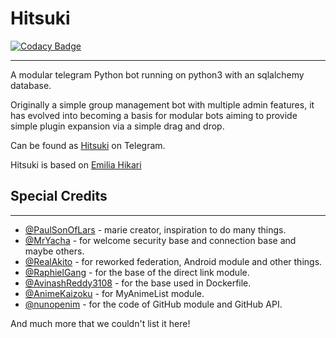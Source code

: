 # Hitsuki

[![Codacy Badge](https://api.codacy.com/project/badge/Grade/630d285e84d143bfb39ccdf07131656c)](https://app.codacy.com/manual/HitaloSama/Hitsuki?utm_source=github.com&utm_medium=referral&utm_content=HitaloSama/Hitsuki&utm_campaign=Badge_Grade_Settings)

----------

A modular telegram Python bot running on python3 with an sqlalchemy database.

Originally a simple group management bot with multiple admin features, it has evolved into becoming a basis for modular bots aiming to provide simple plugin expansion via a simple drag and drop.

Can be found as [Hitsuki](https://t.me/LordHitsuki_BOT) on Telegram.

Hitsuki is based on [Emilia Hikari](https://github.com/AyraHikari/EmiliaHikari)

## Special Credits

----------

*  [@PaulSonOfLars](https://github.com/PaulSonOfLars) - marie creator, inspiration to do many things.
*  [@MrYacha](https://github.com/MrYacha) - for welcome security base and connection base and maybe others.
*  [@RealAkito](https://github.com/RealAkito) - for reworked federation, Android module and other things.
*  [@RaphielGang](https://github.com/RaphielGang) - for the base of the direct link module.
*  [@AvinashReddy3108](https://github.com/AvinashReddy3108) - for the base used in Dockerfile.
*  [@AnimeKaizoku](https://github.com/AnimeKaizoku) - for MyAnimeList module.
*  [@nunopenim](https://github.com/nunopenim) - for the code of GitHub module and GitHub API.

And much more that we couldn't list it here!
